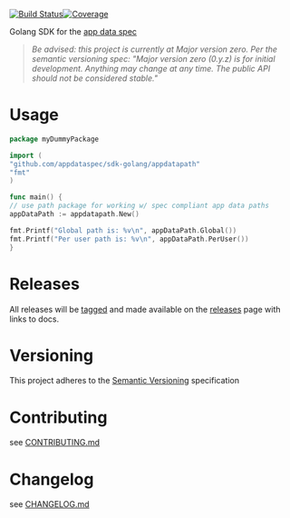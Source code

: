 [![Build Status](https://travis-ci.org/appdataspec/sdk-golang.svg?branch=master)](https://travis-ci.org/appdataspec/sdk-golang)[![Coverage](https://codecov.io/gh/appdataspec/sdk-golang/branch/master/graph/badge.svg)](https://codecov.io/gh/appdataspec/sdk-golang)

Golang SDK for the [app data spec](https://github.com/appdataspec/spec)

> *Be advised: this project is currently at Major version zero. Per the
> semantic versioning spec: "Major version zero (0.y.z) is for initial
> development. Anything may change at any time. The public API should
> not be considered stable."*

# Usage

```go
package myDummyPackage

import (
"github.com/appdataspec/sdk-golang/appdatapath"
"fmt"
)

func main() {
// use path package for working w/ spec compliant app data paths
appDataPath := appdatapath.New()

fmt.Printf("Global path is: %v\n", appDataPath.Global())
fmt.Printf("Per user path is: %v\n", appDataPath.PerUser())
}
```

# Releases

All releases will be
[tagged](https://github.com/appdataspec/sdk-golang/tags) and made
available on the
[releases](https://github.com/appdataspec/sdk-golang/releases) page with
links to docs.

# Versioning

This project adheres to the [Semantic Versioning](http://semver.org/)
specification

# Contributing

see [CONTRIBUTING.md](CONTRIBUTING.md)

# Changelog

see [CHANGELOG.md](CHANGELOG.md)
